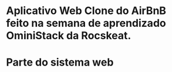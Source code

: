 <h1>Aplicativo Web Clone do AirBnB feito na semana de aprendizado OminiStack da Rocskeat.<h1>
  <p>Parte do sistema web</p>
  <b><Desenvolvido em React/b>
    <img src="">



